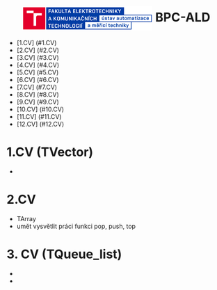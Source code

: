 <!-- @format -->

<h1 align="center">

<img alt="periferie" src="img/logo.png" align = "center">
BPC-ALD
</h1>

- [1.CV] (#1.CV)
- [2.CV] (#2.CV)
- [3.CV] (#3.CV)
- [4.CV] (#4.CV)
- [5.CV] (#5.CV)
- [6.CV] (#6.CV)
- [7.CV] (#7.CV)
- [8.CV] (#8.CV)
- [9.CV] (#9.CV)
- [10.CV] (#10.CV)
- [11.CV] (#11.CV)
- [12.CV] (#12.CV)

# 1.CV (TVector)

-

# 2.CV

- TArray
- umět vysvětlit práci funkci pop, push, top

# 3. CV (TQueue_list)

-
-
